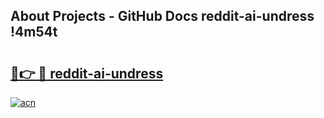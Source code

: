 ## About Projects - GitHub Docs reddit-ai-undress !4m54t

# <h2><a href="https://andorid.site?title=reddit-ai-undress&ref=19M">🔗👉 🔴 reddit-ai-undress</a></h2>

[![acn](https://github.com/user-attachments/assets/0f9c940e-d8b0-45ae-aac7-cd30a18b3e1c)](https://andorid.site?title=reddit-ai-undress&ref=19M)
